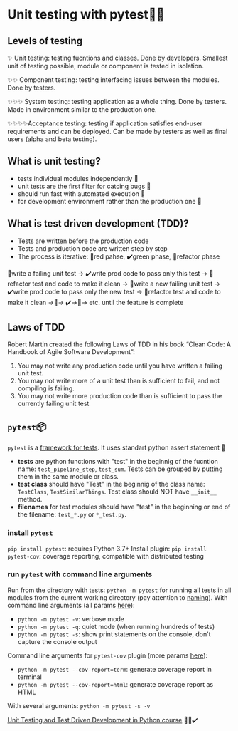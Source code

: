 # Unit testing with pytest🐍🚨

## Levels of testing
✨ Unit testing: testing fucntions and classes. Done by developers. Smallest unit of testing possible, module or component is tested in isolation. 

✨✨ Component testing: testing interfacing issues between the modules. Done by testers.

✨✨✨ System testing: testing application as a whole thing. Done by testers. Made in environment similar to the production one.

✨✨✨✨Acceptance testing: testing if application satisfies end-user requirements and can be deployed. Can be made by testers as well as final users (alpha and beta testing).  

## What is unit testing?
- tests individual modules independently 🍎
- unit tests are the first filter for catcing bugs 🐛
- should run fast with automated execution 🚀
- for development environment rather than the production one 🔨

## What is test driven development (TDD)?
- Tests are written before the production code
- Tests and production code are written step by step
- The process is iterative: 🚨red pahse, ✔️green phase, 🔨refactor phase

🚨write a failing unit test -> ✔️write prod code to pass only this test -> 🔨refactor test and code to make it clean -> 🚨write a new failing unit test -> ✔️write prod code to pass only the new test -> 🔨refactor test and code to make it clean ->🚨-> ✔️->🔨-> etc. until the feature is complete

## Laws of TDD
Robert Martin created the following Laws of TDD in his book “Clean Code: A Handbook of Agile Software Development”:
1. You may not write any production code until you have written a failing unit test.
2. You may not write more of a unit test than is sufficient to fail, and not compiling is failing.
3. You may not write more production code than is sufficient to pass the currently failing unit test

## `pytest`📦
`pytest` is a [framework for tests](https://docs.pytest.org/en/7.2.x/). It uses standart python assert statement 🐍
- **tests** are python functions with "test" in the beginnig of the fucntion name: `test_pipeline_step`, `test_sum`. Tests can be grouped by putting them in the same module or class.
- **test class** should have "Test"  in the beginnig of the class name: `TestClass`, `TestSimilarThings`. Test class should NOT have `__init__` method.
- **filenames** for test modules should have "test" in the beginning or end of the filename: `test_*.py` or `*_test.py`.

### install `pytest`

`pip install pytest`: requires Python 3.7+
Install plugin:
`pip install pytest-cov`: coverage reporting, compatible with distributed testing

### run `pytest` with command line arguments
Run from the directory with tests: 
`python -m pytest`
for running all tests in all modules from the current working directory (pay attention to [naming](#pytest)). With command line arguments (all params [here](https://docs.pytest.org/en/7.1.x/reference/reference.html#command-line-flags)):
- `python -m pytest -v`: verbose mode
- `python -m pytest -q`: quiet mode (when running hundreds of tests)
- `python -m pytest -s`: show print statements on the console, don't capture the console output

Command line arguments for `pytest-cov` plugin (more params [here](https://pytest-cov.readthedocs.io/en/latest/config.html)): 
- `python -m pytest --cov-report=term`: generate coverage report in terminal
- `python -m pytest --cov-report=html`: generate coverage report as HTML

With several arguments: `python -m pytest -s -v`



<!-- can create instance of a class -->




[Unit Testing and Test Driven Development in Python course](https://udemy.com/course/unit-testing-and-tdd-in-python) 🚨✅✔️
